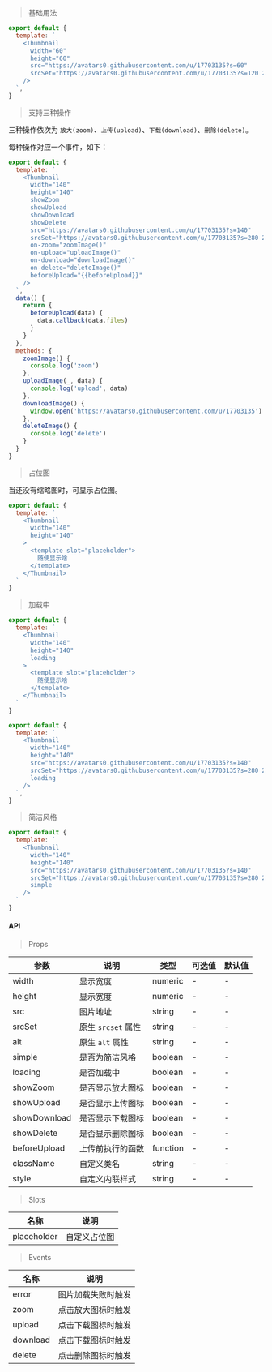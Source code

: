 > 基础用法

```js
export default {
  template: `
    <Thumbnail
      width="60"
      height="60"
      src="https://avatars0.githubusercontent.com/u/17703135?s=60"
      srcSet="https://avatars0.githubusercontent.com/u/17703135?s=120 2x"
    />
  `,
}
```

> 支持三种操作

三种操作依次为 `放大(zoom)`、`上传(upload)`、`下载(download)`、`删除(delete)`。

每种操作对应一个事件，如下：

```js
export default {
  template: `
    <Thumbnail
      width="140"
      height="140"
      showZoom
      showUpload
      showDownload
      showDelete
      src="https://avatars0.githubusercontent.com/u/17703135?s=140"
      srcSet="https://avatars0.githubusercontent.com/u/17703135?s=280 2x"
      on-zoom="zoomImage()"
      on-upload="uploadImage()"
      on-download="downloadImage()"
      on-delete="deleteImage()"
      beforeUpload="{{beforeUpload}}"
    />
  `,
  data() {
    return {
      beforeUpload(data) {
        data.callback(data.files)
      }
    }
  },
  methods: {
    zoomImage() {
      console.log('zoom')
    },
    uploadImage(_, data) {
      console.log('upload', data)
    },
    downloadImage() {
      window.open('https://avatars0.githubusercontent.com/u/17703135')
    },
    deleteImage() {
      console.log('delete')
    }
  }
}
```

> 占位图

当还没有缩略图时，可显示占位图。

```js
export default {
  template: `
    <Thumbnail
      width="140"
      height="140"
    >
      <template slot="placeholder">
        随便显示啥
      </template>
    </Thumbnail>
  `
}
```

> 加载中

```js
export default {
  template: `
    <Thumbnail
      width="140"
      height="140"
      loading
    >
      <template slot="placeholder">
        随便显示啥
      </template>
    </Thumbnail>
  `
}
```

```js
export default {
  template: `
    <Thumbnail
      width="140"
      height="140"
      src="https://avatars0.githubusercontent.com/u/17703135?s=140"
      srcSet="https://avatars0.githubusercontent.com/u/17703135?s=280 2x"
      loading
    />
  `,
}
```

> 简洁风格

```js
export default {
  template: `
    <Thumbnail
      width="140"
      height="140"
      src="https://avatars0.githubusercontent.com/u/17703135?s=140"
      srcSet="https://avatars0.githubusercontent.com/u/17703135?s=280 2x"
      simple
    />
  `
}
```


#### API

> Props

参数 | 说明 | 类型 | 可选值 | 默认值
---|---|---|---|---
width | 显示宽度 | numeric | - | -
height | 显示宽度 | numeric | - | -
src | 图片地址 | string | - | -
srcSet | 原生 `srcset` 属性 | string | - | -
alt | 原生 `alt` 属性 | string | - | -
simple | 是否为简洁风格 | boolean | - | -
loading | 是否加载中 | boolean | - | -
showZoom | 是否显示放大图标 | boolean | - | -
showUpload | 是否显示上传图标 | boolean | - | -
showDownload | 是否显示下载图标 | boolean | - | -
showDelete | 是否显示删除图标 | boolean | - | -
beforeUpload | 上传前执行的函数 | function | - | -
className | 自定义类名 | string | - | -
style | 自定义内联样式 | string | - | -

> Slots

名称 | 说明
---|---
placeholder | 自定义占位图

> Events

名称 | 说明
---|---
error | 图片加载失败时触发
zoom | 点击放大图标时触发
upload | 点击下载图标时触发
download | 点击下载图标时触发
delete | 点击删除图标时触发